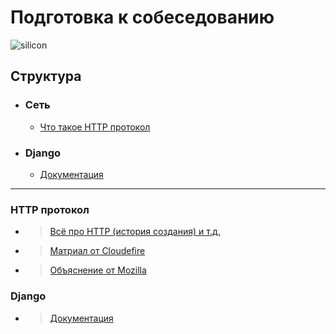 # Подготовка к собеседованию 
![silicon](https://www.kino-teatr.ru/art/3591/43340.jpg)

## Структура
- ### Сеть
    - [Что такое HTTP протокол](#http-протокол)
- ### Django
    - [Документация](#django)
-------------------------------------------------

### HTTP протокол

- > [Всё про HTTP (история создания) и т.д.](https://cs.fyi/guide/http-in-depth)
- > [Матриал от Cloudefire](https://www.cloudflare.com/en-gb/learning/ddos/glossary/hypertext-transfer-protocol-http/)
- > [Объяснение от Mozilla](https://www.linkedin.com/in/vladislav-sapelnikov-a7a788252/)
  
### Django
- > [Документация](https://docs.djangoproject.com/en/4.2/)
